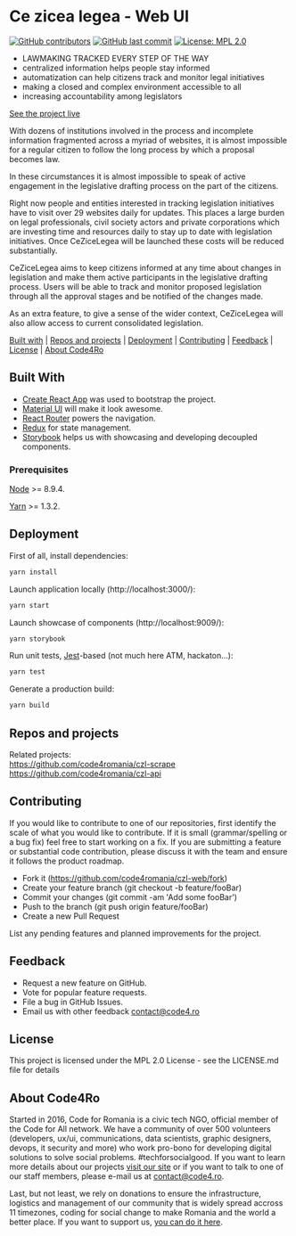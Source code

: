 # Ce zicea legea - Web UI

[![GitHub contributors](https://img.shields.io/github/contributors/code4romania/czl-web.svg?style=for-the-badge)]() [![GitHub last commit](https://img.shields.io/github/last-commit/code4romania/czl-web.svg?style=for-the-badge)]() [![License: MPL 2.0](https://img.shields.io/badge/license-MPL%202.0-brightgreen.svg?style=for-the-badge)](https://opensource.org/licenses/MPL-2.0)

* LAWMAKING TRACKED  EVERY STEP OF THE WAY
* centralized information helps people stay informed
* automatization can help citizens track and monitor legal initiatives
* making a closed and complex environment accessible to all
* increasing accountability among legislators

[See the project live](http://cezicelegea.ro/)

With dozens of institutions involved in the process and incomplete information fragmented across a myriad of websites, it is almost impossible
for a regular citizen to follow the long process by which a proposal becomes law.

In these circumstances it is almost impossible to speak of active engagement in the legislative drafting process on the part of the citizens.

Right now people and entities interested in tracking legislation initiatives have to visit over 29 websites daily for updates. This places a large burden on legal
professionals, civil society actors and private corporations which are investing time and resources daily to stay up to date with legislation
initiatives. Once CeZiceLegea will be launched these costs will be reduced substantially.

CeZiceLegea aims to keep citizens informed at any time about changes in legislation and make them active participants in the legislative drafting process. Users will be able to track and
monitor proposed legislation through all the approval stages and be notified of the changes made.

As an extra feature, to give a sense of the wider context, CeZiceLegea will also allow access to current consolidated legislation.

[Built with](#built-with) | [Repos and projects](#repos-and-projects) | [Deployment](#deployment) | [Contributing](#contributing) | [Feedback](#feedback) | [License](#license) | [About Code4Ro](#about-code4ro)

## Built With

* [Create React App](https://github.com/facebookincubator/create-react-app) was used to bootstrap the project.
* [Material UI](https://material-ui-next.com/) will make it look awesome.
* [React Router](https://github.com/ReactTraining/react-router) powers the navigation.
* [Redux](https://redux.js.org/) for state management.
* [Storybook](https://github.com/storybooks/storybook) helps us with showcasing and developing decoupled components.

### Prerequisites

[Node](https://nodejs.org/en/) >= 8.9.4.

[Yarn](https://yarnpkg.com/en/) >= 1.3.2.

## Deployment

First of all, install dependencies:
```bash
yarn install
```

Launch application locally (http://localhost:3000/):

```bash
yarn start
```

Launch showcase of components (http://localhost:9009/):

```bash
yarn storybook
```

Run unit tests, [Jest](https://facebook.github.io/jest/)-based (not much here ATM, hackaton...):

```bash
yarn test
```

Generate a production build:

```bash
yarn build
```

## Repos and projects

Related projects:  
https://github.com/code4romania/czl-scrape  
https://github.com/code4romania/czl-api  

## Contributing

If you would like to contribute to one of our repositories, first identify the scale of what you would like to contribute. If it is small (grammar/spelling or a bug fix) feel free to start working on a fix. If you are submitting a feature or substantial code contribution, please discuss it with the team and ensure it follows the product roadmap.

* Fork it (https://github.com/code4romania/czl-web/fork)
* Create your feature branch (git checkout -b feature/fooBar)
* Commit your changes (git commit -am 'Add some fooBar')
* Push to the branch (git push origin feature/fooBar)
* Create a new Pull Request

List any pending features and planned improvements for the project.

## Feedback

* Request a new feature on GitHub.
* Vote for popular feature requests.
* File a bug in GitHub Issues.
* Email us with other feedback contact@code4.ro

## License

This project is licensed under the MPL 2.0 License - see the LICENSE.md file for details

## About Code4Ro

Started in 2016, Code for Romania is a civic tech NGO, official member of the Code for All network. We have a community of over 500 volunteers (developers, ux/ui, communications, data scientists, graphic designers, devops, it security and more) who work pro-bono for developing digital solutions to solve social problems. #techforsocialgood. If you want to learn more details about our projects [visit our site](https://www.code4.ro/en/) or if you want to talk to one of our staff members, please e-mail us at contact@code4.ro.

Last, but not least, we rely on donations to ensure the infrastructure, logistics and management of our community that is widely spread accross 11 timezones, coding for social change to make Romania and the world a better place. If you want to support us, [you can do it here](https://code4.ro/en/donate/).
